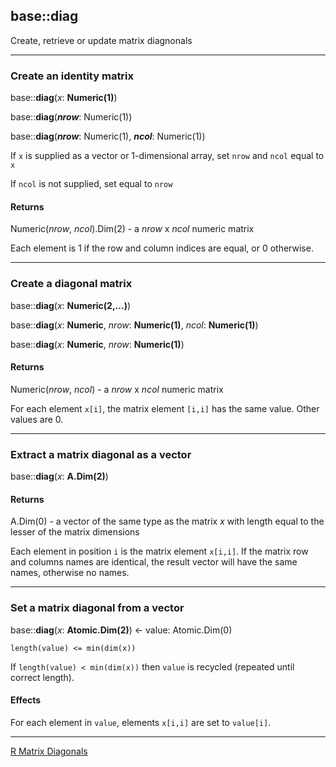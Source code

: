 ## base::diag

Create, retrieve or update matrix diagnonals

---
### Create an identity matrix

base::**diag**(*x*: **Numeric(1)**)

base::**diag**(***nrow***: Numeric(1))

base::**diag**(***nrow***: Numeric(1), ***ncol***: Numeric(1))

If `x` is supplied as a vector or 1-dimensional array, set `nrow` and `ncol` equal to `x`

If `ncol` is not supplied, set equal to `nrow`

#### Returns
Numeric(*nrow*, *ncol*).Dim(2) - a *nrow* x *ncol* numeric matrix

Each element is 1 if the row and column indices are equal, or 0 otherwise.

---
### Create a diagonal matrix

base::**diag**(*x*: **Numeric(2,...)**)

base::**diag**(*x*: **Numeric**, *nrow*: **Numeric(1)**, *ncol*: **Numeric(1)**)

base::**diag**(*x*: **Numeric**, *nrow*: **Numeric(1)**)

#### Returns
Numeric(*nrow*, *ncol*) - a *nrow* x *ncol* numeric matrix

For each element `x[i]`, the matrix element `[i,i]` has the same value. Other values are 0.

---
### Extract a matrix diagonal as a vector

base::**diag**(*x*: **A.Dim(2)**)

#### Returns
A.Dim(0) - a vector of the same type as the matrix *x* with length equal to the lesser of the matrix dimensions

Each element in position `i` is the matrix element `x[i,i]`. If the matrix row and columns names are identical, the result vector will have the same names, otherwise no names.

---
### Set a matrix diagonal from a vector

base::**diag**(*x*: **Atomic.Dim(2)**) <- value: Atomic.Dim(0)

`length(value) <= min(dim(x))`

If `length(value) < min(dim(x))` then `value` is recycled (repeated until correct length).

#### Effects

For each element in `value`, elements `x[i,i]` are set to `value[i]`.

---

[R Matrix Diagonals](http://stat.ethz.ch/R-manual/R-devel/library/base/html/diag.html)
